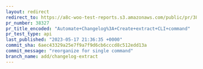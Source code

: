 ```yaml
---
layout: redirect
redirect_to: https://a8c-woo-test-reports.s3.amazonaws.com/public/pr/38327/api/index.html
pr_number: 38327
pr_title_encoded: "Automate+Changelog%3A+Create+extract+CLI+command"
pr_test_type: api
last_published: "2023-05-17 21:36:35 +0000"
commit_sha: 6aec43329a25e7f9a7f9d6cb6cccd8c512edd13a
commit_message: "reorganize for single command"
branch_name: add/changelog-extract
---
```

